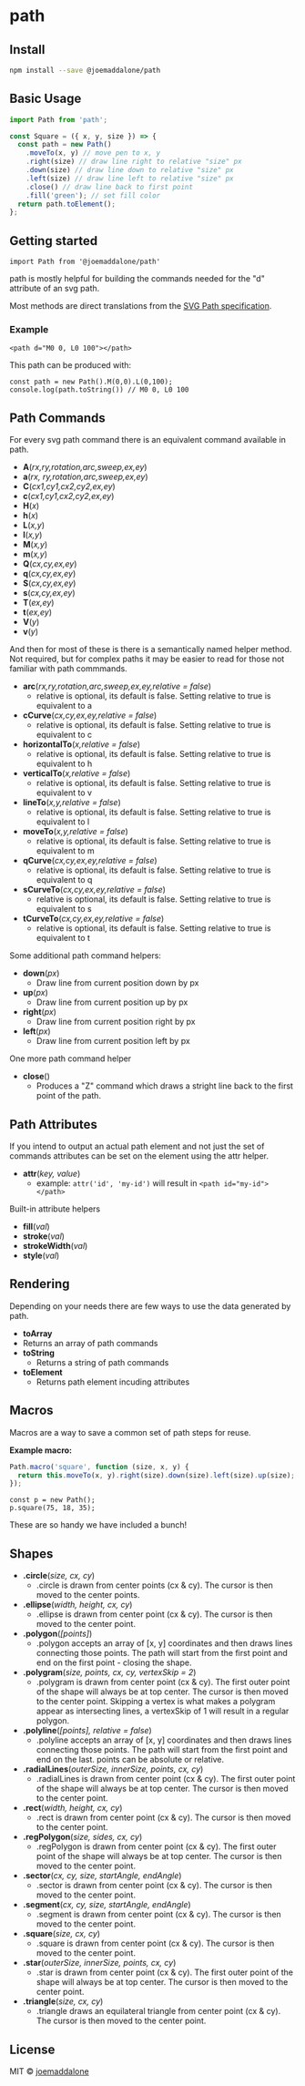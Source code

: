 # path

## Install

```bash
npm install --save @joemaddalone/path
```

## Basic Usage

```js
import Path from 'path';

const Square = ({ x, y, size }) => {
  const path = new Path()
    .moveTo(x, y) // move pen to x, y
    .right(size) // draw line right to relative "size" px
    .down(size) // draw line down to relative "size" px
    .left(size) // draw line left to relative "size" px
    .close() // draw line back to first point
    .fill('green'); // set fill color
  return path.toElement();
};
```


## Getting started

```
import Path from '@joemaddalone/path'
```

path is mostly helpful for building the commands needed for the "d" attribute of an svg path.

Most methods are direct translations from the [SVG Path specification](https://developer.mozilla.org/en-US/docs/Web/SVG/Tutorial/Paths).

### Example

`<path d="M0 0, L0 100"></path>`

This path can be produced with:

```
const path = new Path().M(0,0).L(0,100);
console.log(path.toString()) // M0 0, L0 100
```

## Path Commands

For every svg path command there is an equivalent command available in path.

- **A**(_rx,ry,rotation,arc,sweep,ex,ey_)
- **a**(_rx, ry,rotation,arc,sweep,ex,ey_)
- **C**(_cx1,cy1,cx2,cy2,ex,ey_)
- **c**(_cx1,cy1,cx2,cy2,ex,ey_)
- **H**(_x_)
- **h**(_x_)
- **L**(_x,y_)
- **l**(_x,y_)
- **M**(_x,y_)
- **m**(_x,y_)
- **Q**(_cx,cy,ex,ey_)
- **q**(_cx,cy,ex,ey_)
- **S**(_cx,cy,ex,ey_)
- **s**(_cx,cy,ex,ey_)
- **T**(_ex,ey_)
- **t**(_ex,ey_)
- **V**(_y_)
- **v**(_y_)

And then for most of these is there is a semantically named helper method. Not required, but for complex paths it may be easier to read for those not familiar with path commmands.

- **arc**(_rx,ry,rotation,arc,sweep,ex,ey,relative = false_)
  - relative is optional, its default is false. Setting relative to true is equivalent to a
- **cCurve**(_cx,cy,ex,ey,relative = false_)
  - relative is optional, its default is false. Setting relative to true is equivalent to c
- **horizontalTo**(_x,relative = false_)
  - relative is optional, its default is false. Setting relative to true is equivalent to h
- **verticalTo**(_x,relative = false_)
  - relative is optional, its default is false. Setting relative to true is equivalent to v
- **lineTo**(_x,y,relative = false_)
  - relative is optional, its default is false. Setting relative to true is equivalent to l
- **moveTo**(_x,y,relative = false_)
  - relative is optional, its default is false. Setting relative to true is equivalent to m
- **qCurve**(_cx,cy,ex,ey,relative = false_)
  - relative is optional, its default is false. Setting relative to true is equivalent to q
- **sCurveTo**(_cx,cy,ex,ey,relative = false_)
  - relative is optional, its default is false. Setting relative to true is equivalent to s
- **tCurveTo**(_cx,cy,ex,ey,relative = false_)
  - relative is optional, its default is false. Setting relative to true is equivalent to t

Some additional path command helpers:

- **down**(_px_)
  - Draw line from current position down by px
- **up**(_px_)
  - Draw line from current position up by px
- **right**(_px_)
  - Draw line from current position right by px
- **left**(_px_)
  - Draw line from current position left by px

One more path command helper

- **close**()
  - Produces a "Z" command which draws a stright line back to the first point of the path.

## Path Attributes

If you intend to output an actual path element and not just the set of commands attributes can be set on the element using the attr helper.

- **attr**(_key, value_)
  - example: `attr('id', 'my-id')` will result in `<path id="my-id"></path>`

Built-in attribute helpers

- **fill**(_val_)
- **stroke**(_val_)
- **strokeWidth**(_val_)
- **style**(_val_)

## Rendering

Depending on your needs there are few ways to use the data generated by path.

- **toArray**
- Returns an array of path commands
- **toString**
  - Returns a string of path commands
- **toElement**
  - Returns path element incuding attributes

## Macros

Macros are a way to save a common set of path steps for reuse.

**Example macro:**

```js
Path.macro('square', function (size, x, y) {
  return this.moveTo(x, y).right(size).down(size).left(size).up(size);
});
```

```
const p = new Path();
p.square(75, 18, 35);
```

These are so handy we have included a bunch!

## Shapes

- **.circle**(_size, cx, cy_)
   - .circle is drawn from center points (cx & cy). The cursor is then moved to the center points.
- **.ellipse**(_width, height, cx, cy_)
   - .ellipse is drawn from center point (cx & cy). The cursor is then moved to the center point.
- **.polygon**(_[points]_)
   - .polygon accepts an array of [x, y] coordinates and then draws lines connecting those points.  The path will start from the first point and end on the first point - closing the shape.
- **.polygram**(_size, points, cx, cy, vertexSkip = 2_)
   - .polygram is drawn from center point (cx & cy). The first outer point of the shape will always be at top center. The cursor is then moved to the center point.  Skipping a vertex is what makes a polygram appear as intersecting lines, a vertexSkip of 1 will result in a regular polygon.
- **.polyline**(_[points], relative = false_)
   - .polyline accepts an array of [x, y] coordinates and then draws lines connecting those points.  The path will start from the first point and end on the last.  points can be absolute or relative.
- **.radialLines**(_outerSize, innerSize, points, cx, cy_)
   - .radialLines is drawn from center point (cx & cy). The first outer point of the shape will always be at top center. The cursor is then moved to the center point.
- **.rect**(_width, height, cx, cy_)
   - .rect is drawn from center point (cx & cy). The cursor is then moved to the center point.
- **.regPolygon**(_size, sides, cx, cy_)
   - .regPolygon is drawn from center point (cx & cy). The first outer point of the shape will always be at top center. The cursor is then moved to the center point.
- **.sector**(_cx, cy, size, startAngle, endAngle_)
   - .sector is drawn from center point (cx & cy). The cursor is then moved to the center point.
- **.segment**(_cx, cy, size, startAngle, endAngle_)
   - .segment is drawn from center point (cx & cy). The cursor is then moved to the center point.
- **.square**(_size, cx, cy_)
   - .square is drawn from center point (cx & cy). The cursor is then moved to the center point.
- **.star**(_outerSize, innerSize, points, cx, cy_)
   - .star is drawn from center point (cx & cy). The first outer point of the shape will always be at top center. The cursor is then moved to the center point.
- **.triangle**(_size, cx, cy_)
  - .triangle draws an equilateral triangle from center point (cx & cy). The cursor is then moved to the center point.  

## License

MIT © [joemaddalone](https://github.com/joemaddalone)
